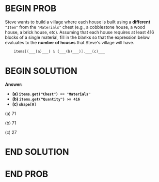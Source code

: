 # BEGIN PROB

Steve wants to build a village where each house is built using a
**different** `"Item"` from the `"Materials"` chest (e.g., a cobblestone
house, a wood house, a brick house, etc). Assuming that each house
requires at least 416 blocks of a single material, fill in the blanks so
that the expression below evaluates to the **number of houses** that
Steve's village will have.

```py
    items[(___(a)___) & (___(b)___)].___(c)___
```

# BEGIN SOLUTION

**Answer:**

- **\(a\) `items.get("Chest") == "Materials"`**
- **\(b\) `items.get("Quantity") >= 416`**
- **\(c\) `shape[0]`**

(a) <average>71</average>

(b) <average>71</average>

(c) <average>27</average>

# END SOLUTION

# END PROB